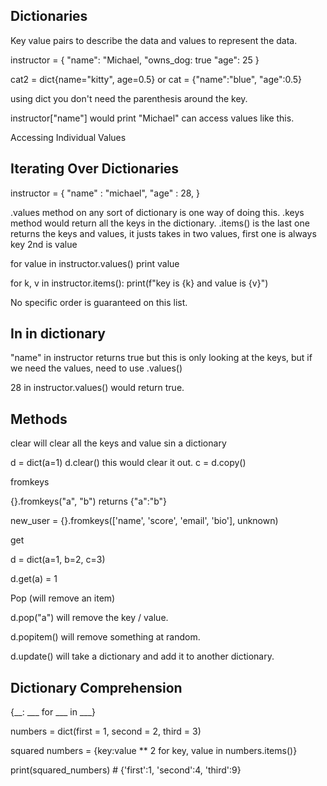 ## Dictionaries 

Key value pairs to describe the data and values to represent the data.

instructor = {
    "name": "Michael, 
    "owns_dog: true
    "age": 25
}

cat2 = dict{name="kitty", age=0.5}
or
cat = {"name":"blue", "age":0.5}

using dict you don't need the parenthesis around the key.

instructor["name"] would print "Michael" can access values like this.

Accessing Individual Values

## Iterating Over Dictionaries
instructor = {
        "name" : "michael", 
        "age" : 28, 
}

.values method on any sort of dictionary is one way of doing this.
.keys method would return all the keys in the dictionary.
.items() is the last one returns the keys and values, it justs takes in two values, first one is always key 2nd is value

for value in instructor.values()
    print value


for k, v in instructor.items():
    print(f"key is {k} and value is {v}")

No specific order is guaranteed on this list.

## In in dictionary 

"name" in instructor returns true but this is only looking at the keys, but if we need the values, need to use .values()

28 in instructor.values() would return true.

## Methods

clear will clear all the keys and value sin a dictionary 

d = dict(a=1)
d.clear() this would clear it out.
c = d.copy()

fromkeys 

{}.fromkeys("a", "b") returns {"a":"b"}

new_user = {}.fromkeys(['name', 'score', 'email', 'bio'], unknown)

get

d = dict(a=1, b=2, c=3)

d.get(a) = 1

Pop (will remove an item)

d.pop("a") will remove the key / value.

d.popitem() will remove something at random.

d.update() will take a dictionary and add it to another dictionary.

## Dictionary Comprehension

{__: ___ for ___ in ___}

numbers = dict(first = 1, second = 2, third = 3)

squared numbers = {key:value ** 2 for key, value in numbers.items()}

print(squared_numbers) # {'first':1, 'second':4, 'third':9}